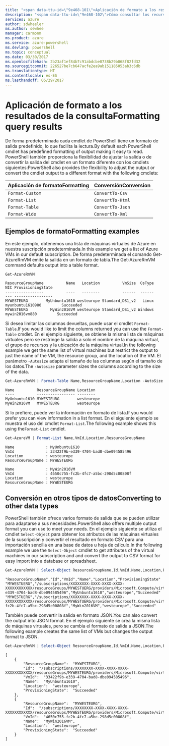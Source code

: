 ```yaml
---
title: "<span data-ttu-id=\"9e468-101\">Aplicación de formato a los resultados de la consulta | Microsoft Docs</span><span class=\"sxs-lookup\"><span data-stu-id=\"9e468-101\">Formatting query results | Microsoft Docs</span></span>"
description: "<span data-ttu-id=\"9e468-102\">Cómo consultar los recursos de Azure y dar formato a los resultados.</span><span class=\"sxs-lookup\"><span data-stu-id=\"9e468-102\">How to query for resources in Azure and format the results.</span></span>"
services: azure
author: sdwheeler
ms.author: sewhee
manager: carmonm
ms.product: azure
ms.service: azure-powershell
ms.devlang: powershell
ms.topic: conceptual
ms.date: 03/30/2017
ms.openlocfilehash: 2b23af1ef84b7c91abdcbe0738b29b068f82fd32
ms.sourcegitcommit: 226527be7cb647acfe2ea9ab151185053ab3c6db
ms.translationtype: HT
ms.contentlocale: es-ES
ms.lasthandoff: 06/29/2017
---
```

# <span data-ttu-id="9e468-103">Aplicación de formato a los resultados de la consulta</span><span class="sxs-lookup"><span data-stu-id="9e468-103">Formatting query results</span></span>
<a id="formatting-query-results" class="xliff"></a>

<span data-ttu-id="9e468-104">De forma predeterminada cada cmdlet de PowerShell tiene un formato de salida predefinido, lo que facilita la lectura.</span><span class="sxs-lookup"><span data-stu-id="9e468-104">By default each PowerShell cmdlet has predefined formatting of output making it easy to read.</span></span>  <span data-ttu-id="9e468-105">PowerShell también proporciona la flexibilidad de ajustar la salida o de convertir la salida del cmdlet en un formato diferente con los cmdlets siguientes:</span><span class="sxs-lookup"><span data-stu-id="9e468-105">PowerShell also provides the flexibility to adjust the output or convert the cmdlet output to a different format with the following cmdlets:</span></span>

| <span data-ttu-id="9e468-106">Aplicación de formato</span><span class="sxs-lookup"><span data-stu-id="9e468-106">Formatting</span></span>      | <span data-ttu-id="9e468-107">Conversión</span><span class="sxs-lookup"><span data-stu-id="9e468-107">Conversion</span></span>       |
|-----------------|------------------|
| `Format-Custom` | `ConvertTo-Csv`  |
| `Format-List`   | `ConvertTo-Html` |
| `Format-Table`  | `ConvertTo-Json` |
| `Format-Wide`   | `ConvertTo-Xml`  |

## <span data-ttu-id="9e468-108">Ejemplos de formato</span><span class="sxs-lookup"><span data-stu-id="9e468-108">Formatting examples</span></span>
<a id="formatting-examples" class="xliff"></a>

<span data-ttu-id="9e468-109">En este ejemplo, obtenemos una lista de máquinas virtuales de Azure en nuestra suscripción predeterminada.</span><span class="sxs-lookup"><span data-stu-id="9e468-109">In this example we get a list of Azure VMs in our default subscription.</span></span>  <span data-ttu-id="9e468-110">De forma predeterminada el comando Get-AzureRmVM emite la salida en un formato de tabla.</span><span class="sxs-lookup"><span data-stu-id="9e468-110">The Get-AzureRmVM command defaults output into a table format.</span></span>

```powershell
Get-AzureRmVM
```

```
ResourceGroupName          Name   Location          VmSize  OsType              NIC ProvisioningState
-----------------          ----   --------          ------  ------              --- -----------------
MYWESTEURG        MyUnbuntu1610 westeurope Standard_DS1_v2   Linux myunbuntu1610980         Succeeded
MYWESTEURG          MyWin2016VM westeurope Standard_DS1_v2 Windows   mywin2016vm880         Succeeded
```

<span data-ttu-id="9e468-111">Si desea limitar las columnas devueltas, puede usar el cmdlet `Format-Table`.</span><span class="sxs-lookup"><span data-stu-id="9e468-111">If you would like to limit the columns returned you can use the `Format-Table` cmdlet.</span></span> <span data-ttu-id="9e468-112">En el ejemplo siguiente, se obtiene la misma lista de máquinas virtuales pero se restringe la salida a solo el nombre de la máquina virtual, el grupo de recursos y la ubicación de la máquina virtual.</span><span class="sxs-lookup"><span data-stu-id="9e468-112">In the following example we get the same list of virtual machines but restrict the output to just the name of the VM, the resource group, and the location of the VM.</span></span>  <span data-ttu-id="9e468-113">El parámetro `-Autosize` adapta el tamaño de las columnas según el tamaño de los datos.</span><span class="sxs-lookup"><span data-stu-id="9e468-113">The `-Autosize` parameter sizes the columns according to the size of the data.</span></span>

```powershell
Get-AzureRmVM | Format-Table Name,ResourceGroupName,Location -AutoSize
```

```
Name          ResourceGroupName Location
----          ----------------- --------
MyUnbuntu1610 MYWESTEURG        westeurope
MyWin2016VM   MYWESTEURG        westeurope
```

<span data-ttu-id="9e468-114">Si lo prefiere, puede ver la información en formato de lista.</span><span class="sxs-lookup"><span data-stu-id="9e468-114">If you would prefer you can view information in a list format.</span></span> <span data-ttu-id="9e468-115">En el siguiente ejemplo se muestra el uso del cmdlet `Format-List`.</span><span class="sxs-lookup"><span data-stu-id="9e468-115">The following example shows this using the`Format-List` cmdlet.</span></span>

```powershell
Get-AzureVM | Format-List Name,VmId,Location,ResourceGroupName
```

```
Name              : MyUnbuntu1610
VmId              : 33422f9b-e339-4704-bad8-dbe094585496
Location          : westeurope
ResourceGroupName : MYWESTEURG

Name              : MyWin2016VM
VmId              : 4650c755-fc2b-4fc7-a5bc-298d5c00808f
Location          : westeurope
ResourceGroupName : MYWESTEURG
```

## <span data-ttu-id="9e468-116">Conversión en otros tipos de datos</span><span class="sxs-lookup"><span data-stu-id="9e468-116">Converting to other data types</span></span>
<a id="converting-to-other-data-types" class="xliff"></a>

<span data-ttu-id="9e468-117">PowerShell también ofrece varios formato de salida que se pueden utilizar para adaptarse a sus necesidades.</span><span class="sxs-lookup"><span data-stu-id="9e468-117">PowerShell also offers multiple output format you can use to meet your needs.</span></span>  <span data-ttu-id="9e468-118">En el ejemplo siguiente se utiliza el cmdlet `Select-Object` para obtener los atributos de las máquinas virtuales de la suscripción y convertir el resultado en formato CSV para una importación sencilla en una base de datos u hoja de cálculo.</span><span class="sxs-lookup"><span data-stu-id="9e468-118">In the following example we use the `Select-Object` cmdlet to get attributes of the virtual machines in our subscription and and convert the output to CSV format for easy import into a database or spreadsheet.</span></span>

```powershell
Get-AzureRmVM | Select-Object ResourceGroupName,Id,VmId,Name,Location,ProvisioningState | ConvertTo-Csv -NoTypeInformation
```

```
"ResourceGroupName","Id","VmId","Name","Location","ProvisioningState"
"MYWESTUERG","/subscriptions/XXXXXXXX-XXXX-XXXX-XXXX-XXXXXXXXXXXX/resourceGroups/MYWESTUERG/providers/Microsoft.Compute/virtualMachines/MyUnbuntu1610","33422f9b-e339-4704-bad8-dbe094585496","MyUnbuntu1610","westeurope","Succeeded"
"MYWESTUERG","/subscriptions/XXXXXXXX-XXXX-XXXX-XXXX-XXXXXXXXXXXX/resourceGroups/MYWESTUERG/providers/Microsoft.Compute/virtualMachines/MyWin2016VM","4650c755-fc2b-4fc7-a5bc-298d5c00808f","MyWin2016VM","westeurope","Succeeded"
```

<span data-ttu-id="9e468-119">También puede convertir la salida en formato JSON.</span><span class="sxs-lookup"><span data-stu-id="9e468-119">You can also convert the output into JSON format.</span></span>  <span data-ttu-id="9e468-120">En el ejemplo siguiente se crea la misma lista de máquinas virtuales, pero se cambia el formato de salida a JSON.</span><span class="sxs-lookup"><span data-stu-id="9e468-120">The following example creates the same list of VMs but changes the output format to JSON.</span></span>

```powershell
Get-AzureRmVM | Select-Object ResourceGroupName,Id,VmId,Name,Location,ProvisioningState | ConvertTo-Json
```

```
[
    {
        "ResourceGroupName":  "MYWESTEURG",
        "Id":  "/subscriptions/XXXXXXXX-XXXX-XXXX-XXXX-XXXXXXXXXXXX/resourceGroups/MYWESTEURG/providers/Microsoft.Compute/virtualMachines/MyUnbuntu1610",
        "VmId":  "33422f9b-e339-4704-bad8-dbe094585496",
        "Name":  "MyUnbuntu1610",
        "Location":  "westeurope",
        "ProvisioningState":  "Succeeded"
    },
    {
        "ResourceGroupName":  "MYWESTEURG",
        "Id":  "/subscriptions/XXXXXXXX-XXXX-XXXX-XXXX-XXXXXXXXXXXX/resourceGroups/MYWESTEURG/providers/Microsoft.Compute/virtualMachines/MyWin2016VM",
        "VmId":  "4650c755-fc2b-4fc7-a5bc-298d5c00808f",
        "Name":  "MyWin2016VM",
        "Location":  "westeurope",
        "ProvisioningState":  "Succeeded"
    }
]
```
